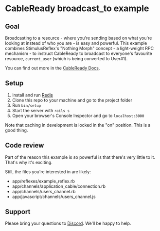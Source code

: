 # CableReady broadcast_to example

## Goal

Broadcasting to a resource - where you're sending based on what you're looking at instead of who you are - is easy and powerful. This example combines StimulusReflex's "Nothing Morph" concept - a light-weight RPC mechanism - to instruct CableReady to broadcast to everyone's favourite resource, `current_user` (which is being converted to User#1).

You can find out more in the [CableReady Docs](https://cableready.stimulusreflex.com).

## Setup

1. Install and run [Redis](https://redis.io/download)
2. Clone this repo to your machine and go to the project folder
3. Run `bin/setup`
4. Start the server with `rails s`
5. Open your browser's Console Inspector and go to `localhost:3000`

Note that caching in development is locked in the "on" position. This is a good thing.

## Code review

Part of the reason this example is so powerful is that there's very little to it. That's why it's exciting.

Still, the files you're interested in are likely:

- app/reflexes/example_reflex.rb
- app/channels/application_cable/connection.rb
- app/channels/users_channel.rb
- app/javascript/channels/users_channel.js

## Support

Please bring your questions to [Discord](https://discord.gg/XveN625). We'll be happy to help.